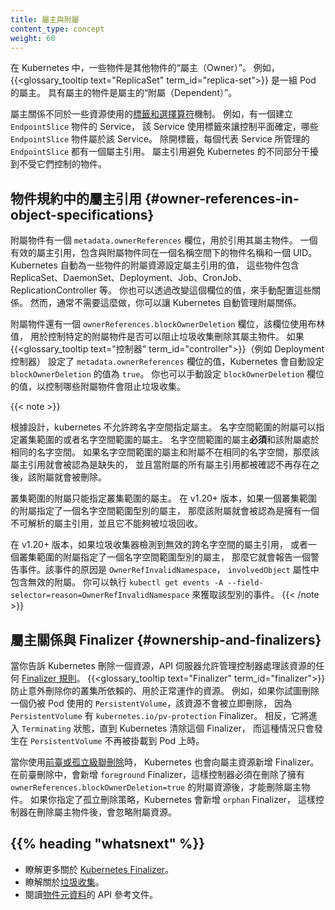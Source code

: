 ```yaml
---
title: 屬主與附屬
content_type: concept
weight: 60
---
```

<!-- 
title: Owners and Dependents
content_type: concept
weight: 60
-->

<!-- overview -->


<!-- 
In Kubernetes, some objects are *owners* of other objects. For example, a
{{<glossary_tooltip text="ReplicaSet" term_id="replica-set">}} is the owner of a set of Pods. These owned objects are *dependents*
of their owner. 
-->

在 Kubernetes 中，一些物件是其他物件的“屬主（Owner）”。
例如，{{<glossary_tooltip text="ReplicaSet" term_id="replica-set">}} 是一組 Pod 的屬主。
具有屬主的物件是屬主的“附屬（Dependent）”。

<!--
Ownership is different from the [labels and selectors](/docs/concepts/overview/working-with-objects/labels/)
mechanism that some resources also use. For example, consider a Service that 
creates `EndpointSlice` objects. The Service uses labels to allow the control plane to
determine which `EndpointSlice` objects are used for that Service. In addition
to the labels, each `EndpointSlice` that is managed on behalf of a Service has
an owner reference. Owner references help different parts of Kubernetes avoid
interfering with objects they don’t control. 
-->
屬主關係不同於一些資源使用的[標籤和選擇算符](/zh-cn/docs/concepts/overview/working-with-objects/labels/)機制。
例如，有一個建立 `EndpointSlice` 物件的 Service，
該 Service 使用標籤來讓控制平面確定，哪些 `EndpointSlice` 物件屬於該 Service。
除開標籤，每個代表 Service 所管理的 `EndpointSlice` 都有一個屬主引用。
屬主引用避免 Kubernetes 的不同部分干擾到不受它們控制的物件。

<!--
## Owner references in object specifications

Dependent objects have a `metadata.ownerReferences` field that references their
owner object. A valid owner reference consists of the object name and a UID
within the same namespace as the dependent object. Kubernetes sets the value of
this field automatically for objects that are dependents of other objects like
ReplicaSets, DaemonSets, Deployments, Jobs and CronJobs, and ReplicationControllers.
You can also configure these relationships manually by changing the value of
this field. However, you usually don't need to and can allow Kubernetes to
automatically manage the relationships.
-->
## 物件規約中的屬主引用   {#owner-references-in-object-specifications}

附屬物件有一個 `metadata.ownerReferences` 欄位，用於引用其屬主物件。
一個有效的屬主引用，包含與附屬物件同在一個名稱空間下的物件名稱和一個 UID。
Kubernetes 自動為一些物件的附屬資源設定屬主引用的值，
這些物件包含 ReplicaSet、DaemonSet、Deployment、Job、CronJob、ReplicationController 等。
你也可以透過改變這個欄位的值，來手動配置這些關係。
然而，通常不需要這麼做，你可以讓 Kubernetes 自動管理附屬關係。

<!--
Dependent objects also have an `ownerReferences.blockOwnerDeletion` field that
takes a boolean value and controls whether specific dependents can block garbage
collection from deleting their owner object. Kubernetes automatically sets this
field to `true` if a {{<glossary_tooltip text="controller" term_id="controller">}} 
(for example, the Deployment controller) sets the value of the
`metadata.ownerReferences` field. You can also set the value of the
`blockOwnerDeletion` field manually to control which dependents block garbage
collection.

A Kubernetes admission controller controls user access to change this field for
dependent resources, based on the delete permissions of the owner. This control
prevents unauthorized users from delaying owner object deletion.
-->
附屬物件還有一個 `ownerReferences.blockOwnerDeletion` 欄位，該欄位使用布林值，
用於控制特定的附屬物件是否可以阻止垃圾收集刪除其屬主物件。
如果{{<glossary_tooltip text="控制器" term_id="controller">}}（例如 Deployment 控制器）
設定了 `metadata.ownerReferences` 欄位的值，Kubernetes 會自動設定
`blockOwnerDeletion` 的值為 `true`。
你也可以手動設定 `blockOwnerDeletion` 欄位的值，以控制哪些附屬物件會阻止垃圾收集。

{{< note >}}
<!--
Cross-namespace owner references are disallowed by design.
Namespaced dependents can specify cluster-scoped or namespaced owners.
A namespaced owner **must** exist in the same namespace as the dependent.
If it does not, the owner reference is treated as absent, and the dependent
is subject to deletion once all owners are verified absent.

Cluster-scoped dependents can only specify cluster-scoped owners.
In v1.20+, if a cluster-scoped dependent specifies a namespaced kind as an owner,
it is treated as having an unresolvable owner reference, and is not able to be garbage collected.

In v1.20+, if the garbage collector detects an invalid cross-namespace `ownerReference`,
or a cluster-scoped dependent with an `ownerReference` referencing a namespaced kind, a warning Event 
with a reason of `OwnerRefInvalidNamespace` and an `involvedObject` of the invalid dependent is reported.
You can check for that kind of Event by running
`kubectl get events -A --field-selector=reason=OwnerRefInvalidNamespace`.
-->
根據設計，kubernetes 不允許跨名字空間指定屬主。
名字空間範圍的附屬可以指定叢集範圍的或者名字空間範圍的屬主。
名字空間範圍的屬主**必須**和該附屬處於相同的名字空間。
如果名字空間範圍的屬主和附屬不在相同的名字空間，那麼該屬主引用就會被認為是缺失的，
並且當附屬的所有屬主引用都被確認不再存在之後，該附屬就會被刪除。

叢集範圍的附屬只能指定叢集範圍的屬主。
在 v1.20+ 版本，如果一個叢集範圍的附屬指定了一個名字空間範圍型別的屬主，
那麼該附屬就會被認為是擁有一個不可解析的屬主引用，並且它不能夠被垃圾回收。

在 v1.20+ 版本，如果垃圾收集器檢測到無效的跨名字空間的屬主引用，
或者一個叢集範圍的附屬指定了一個名字空間範圍型別的屬主，
那麼它就會報告一個警告事件。該事件的原因是 `OwnerRefInvalidNamespace`，
`involvedObject` 屬性中包含無效的附屬。
你可以執行 `kubectl get events -A --field-selector=reason=OwnerRefInvalidNamespace` 
來獲取該型別的事件。
{{< /note >}}

<!--
## Ownership and finalizers

When you tell Kubernetes to delete a resource, the API server allows the
managing controller to process any [finalizer rules](/docs/concepts/overview/working-with-objects/finalizers/)
for the resource. {{<glossary_tooltip text="Finalizers" term_id="finalizer">}}
prevent accidental deletion of resources your cluster may still need to function
correctly. For example, if you try to delete a `PersistentVolume` that is still
in use by a Pod, the deletion does not happen immediately because the
`PersistentVolume` has the `kubernetes.io/pv-protection` finalizer on it.
Instead, the volume remains in the `Terminating` status until Kubernetes clears
the finalizer, which only happens after the `PersistentVolume` is no longer
bound to a Pod. 
-->
## 屬主關係與 Finalizer   {#ownership-and-finalizers}

當你告訴 Kubernetes 刪除一個資源，API 伺服器允許管理控制器處理該資源的任何 
[Finalizer 規則](/zh-cn/docs/concepts/overview/working-with-objects/finalizers/)。
{{<glossary_tooltip text="Finalizer" term_id="finalizer">}} 
防止意外刪除你的叢集所依賴的、用於正常運作的資源。
例如，如果你試圖刪除一個仍被 Pod 使用的 `PersistentVolume`，該資源不會被立即刪除，
因為 `PersistentVolume` 有 `kubernetes.io/pv-protection` Finalizer。
相反，它將進入 `Terminating` 狀態，直到 Kubernetes 清除這個 Finalizer，
而這種情況只會發生在 `PersistentVolume` 不再被掛載到 Pod 上時。

<!--
Kubernetes also adds finalizers to an owner resource when you use either
[foreground or orphan cascading deletion](/docs/concepts/architecture/garbage-collection/#cascading-deletion).
In foreground deletion, it adds the `foreground` finalizer so that the
controller must delete dependent resources that also have
`ownerReferences.blockOwnerDeletion=true` before it deletes the owner. If you
specify an orphan deletion policy, Kubernetes adds the `orphan` finalizer so
that the controller ignores dependent resources after it deletes the owner
object. 
-->
當你使用[前臺或孤立級聯刪除](/zh-cn/docs/concepts/architecture/garbage-collection/#cascading-deletion)時，
Kubernetes 也會向屬主資源新增 Finalizer。
在前臺刪除中，會新增 `foreground` Finalizer，這樣控制器必須在刪除了擁有 
`ownerReferences.blockOwnerDeletion=true` 的附屬資源後，才能刪除屬主物件。
如果你指定了孤立刪除策略，Kubernetes 會新增 `orphan` Finalizer，
這樣控制器在刪除屬主物件後，會忽略附屬資源。

## {{% heading "whatsnext" %}}

<!--
* Learn more about [Kubernetes finalizers](/docs/concepts/overview/working-with-objects/finalizers/).
* Learn about [garbage collection](/docs/concepts/architecture/garbage-collection).
* Read the API reference for [object metadata](/docs/reference/kubernetes-api/common-definitions/object-meta/#System).
-->
* 瞭解更多關於 [Kubernetes Finalizer](/zh-cn/docs/concepts/overview/working-with-objects/finalizers/)。
* 瞭解關於[垃圾收集](/zh-cn/docs/concepts/architecture/garbage-collection)。
* 閱讀[物件元資料](/docs/reference/kubernetes-api/common-definitions/object-meta/#System)的 API 參考文件。
